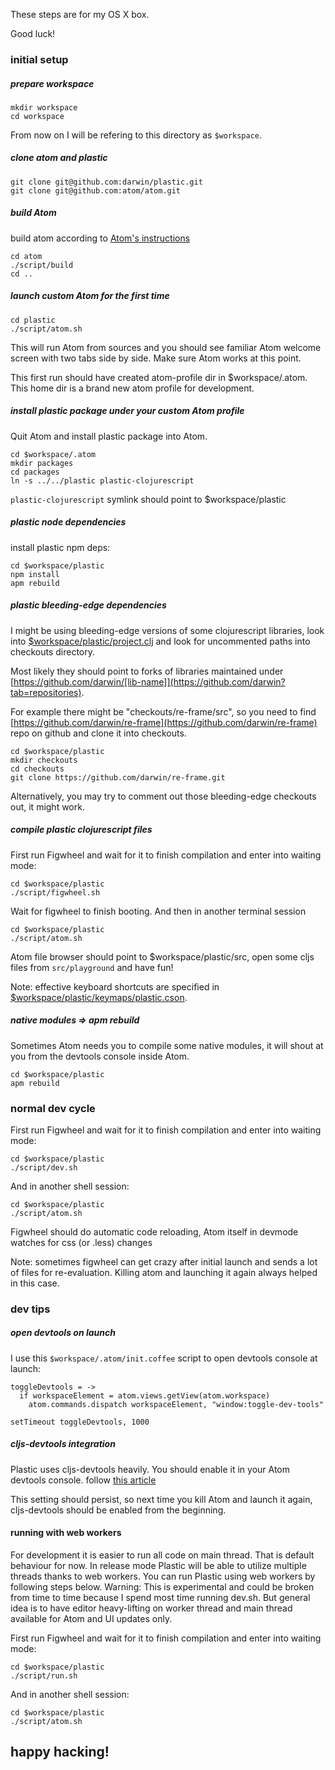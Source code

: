 These steps are for my OS X box.

Good luck!

### initial setup

##### prepare workspace

    mkdir workspace
    cd workspace

From now on I will be refering to this directory as `$workspace`.

##### clone atom and plastic

    git clone git@github.com:darwin/plastic.git
    git clone git@github.com:atom/atom.git

##### build Atom

build atom according to [Atom's instructions](https://github.com/atom/atom/tree/master/docs/build-instructions)

    cd atom
    ./script/build
    cd ..

##### launch custom Atom for the first time

    cd plastic
    ./script/atom.sh

This will run Atom from sources and you should see familiar Atom welcome screen with two tabs side by side.
Make sure Atom works at this point.

This first run should have created atom-profile dir in $workspace/.atom.
This home dir is a brand new atom profile for development.

##### install plastic package under your custom Atom profile

Quit Atom and install plastic package into Atom.

    cd $workspace/.atom
    mkdir packages
    cd packages
    ln -s ../../plastic plastic-clojurescript

`plastic-clojurescript` symlink should point to $workspace/plastic

##### plastic node dependencies

install plastic npm deps:

    cd $workspace/plastic
    npm install
    apm rebuild

##### plastic bleeding-edge  dependencies

I might be using bleeding-edge versions of some clojurescript libraries, look into [$workspace/plastic/project.clj](https://github.com/darwin/plastic/blob/master/project.clj) and look for uncommented paths into checkouts directory.

Most likely they should point to forks of libraries maintained under [https://github.com/darwin/[lib-name]](https://github.com/darwin?tab=repositories).

For example there might be "checkouts/re-frame/src", so you need to find [https://github.com/darwin/re-frame](https://github.com/darwin/re-frame) repo on github and clone it into checkouts.

    cd $workspace/plastic
    mkdir checkouts
    cd checkouts
    git clone https://github.com/darwin/re-frame.git

Alternatively, you may try to comment out those bleeding-edge checkouts out, it might work.

##### compile plastic clojurescript files

First run Figwheel and wait for it to finish compilation and enter into waiting mode:

    cd $workspace/plastic
    ./script/figwheel.sh

Wait for figwheel to finish booting. And then in another terminal session

    cd $workspace/plastic
    ./script/atom.sh

Atom file browser should point to $workspace/plastic/src, open some cljs files from `src/playground` and have fun!

Note: effective keyboard shortcuts are specified in [$workspace/plastic/keymaps/plastic.cson](https://github.com/darwin/plastic/blob/master/keymaps/plastic.cson).

##### native modules => apm rebuild

Sometimes Atom needs you to compile some native modules, it will shout at you from the devtools console inside Atom.

    cd $workspace/plastic
    apm rebuild

### normal dev cycle

First run Figwheel and wait for it to finish compilation and enter into waiting mode:

    cd $workspace/plastic
    ./script/dev.sh

And in another shell session:

    cd $workspace/plastic
    ./script/atom.sh

Figwheel should do automatic code reloading, Atom itself in devmode watches for css (or .less) changes

Note: sometimes figwheel can get crazy after initial launch and sends a lot of files for re-evaluation. Killing atom and launching it again always helped in this case.

### dev tips

##### open devtools on launch

I use this `$workspace/.atom/init.coffee` script to open devtools console at launch:

    toggleDevtools = ->
      if workspaceElement = atom.views.getView(atom.workspace)
        atom.commands.dispatch workspaceElement, "window:toggle-dev-tools"

    setTimeout toggleDevtools, 1000

##### cljs-devtools integration

Plastic uses cljs-devtools heavily. You should enable it in your Atom devtools console. follow [this article](https://github.com/binaryage/cljs-devtools#enable-custom-formatters-in-your-chrome-canary)

This setting should persist, so next time you kill Atom and launch it again, cljs-devtools should be enabled from the beginning.

#### running with web workers

For development it is easier to run all code on main thread. That is default behaviour for now.
In release mode Plastic will be able to utilize multiple threads thanks to web workers. You can run Plastic using web workers by following steps below.
Warning: This is experimental and could be broken from time to time because I spend most time running dev.sh. 
         But general idea is to have editor heavy-lifting on worker thread and main thread available for Atom and UI updates only.

First run Figwheel and wait for it to finish compilation and enter into waiting mode:

    cd $workspace/plastic
    ./script/run.sh

And in another shell session:

    cd $workspace/plastic
    ./script/atom.sh

## happy hacking!
